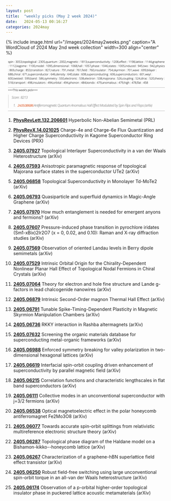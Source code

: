 ```yaml
---
layout: post
title:  "weekly picks (May 2 week 2024)"
date:   2024-05-13 00:16:27
categories: 2024may
---
```



{% include image.html url="/images/2024may2weeks.png" caption="A WordCloud of 2024 May 2nd week collection" width=300 align="center" %}

<img src="/images/2024may2weeks-pick.png">


1. **[PhysRevLett.132.206601](https://link.aps.org/doi/10.1103/PhysRevLett.132.206601)** Hyperbolic Non-Abelian Semimetal (PRL)



1. **[PhysRevX.14.021025](https://link.aps.org/doi/10.1103/PhysRevX.14.021025)** Charge-4e and Charge-6e Flux Quantization and Higher Charge Superconductivity in Kagome Superconductor Ring Devices (PRX)






1. **[2405.07927](http://arxiv.org/abs/2405.07927)** Topological Interlayer Superconductivity in a van der Waals Heterostructure (arXiv)

1. **[2405.07593](http://arxiv.org/abs/2405.07593)** Anisotropic paramagnetic response of topological Majorana surface states in the superconductor UTe2 (arXiv)

1. **[2405.06858](http://arxiv.org/abs/2405.06858)** Topological Superconductivity in Monolayer Td-MoTe2 (arXiv)

1. **[2405.06793](http://arxiv.org/abs/2405.06793)** Quasiparticle and superfluid dynamics in Magic-Angle Graphene (arXiv)

1. **[2405.07970](http://arxiv.org/abs/2405.07970)** How much entanglement is needed for emergent anyons and fermions? (arXiv)

1. **[2405.07607](http://arxiv.org/abs/2405.07607)** Pressure-induced phase transition in pyrochlore iridates (Sm1-xBix)2Ir2O7 (x = 0, 0.02, and 0.10): Raman and X-ray diffraction studies (arXiv)

1. **[2405.07569](http://arxiv.org/abs/2405.07569)** Observation of oriented Landau levels in Berry dipole semimetals (arXiv)

1. **[2405.07529](http://arxiv.org/abs/2405.07529)** Intrinsic Orbital Origin for the Chirality-Dependent Nonlinear Planar Hall Effect of Topological Nodal Fermions in Chiral Crystals (arXiv)

1. **[2405.07064](http://arxiv.org/abs/2405.07064)** Theory for electron and hole fine structure and Lande g-factors in lead chalcogenide nanowires (arXiv)

1. **[2405.06879](http://arxiv.org/abs/2405.06879)** Intrinsic Second-Order magnon Thermal Hall Effect (arXiv)

1. **[2405.06791](http://arxiv.org/abs/2405.06791)** Tunable Spike-Timing-Dependent Plasticity in Magnetic Skyrmion Manipulation Chambers (arXiv)

1. **[2405.06736](http://arxiv.org/abs/2405.06736)** RKKY interaction in Rashba altermagnets (arXiv)

1. **[2405.07632](http://arxiv.org/abs/2405.07632)** Screening the organic materials database for superconducting metal-organic frameworks (arXiv)

1. **[2405.06988](http://arxiv.org/abs/2405.06988)** Enforced symmetry breaking for valley polarization in two-dimensional hexagonal lattices (arXiv)








1. **[2405.06619](http://arxiv.org/abs/2405.06619)** Interfacial spin-orbit coupling driven enhancement of superconductivity by parallel magnetic field (arXiv)

1. **[2405.06215](http://arxiv.org/abs/2405.06215)** Correlation functions and characteristic lengthscales in flat band superconductors (arXiv)

1. **[2405.06111](http://arxiv.org/abs/2405.06111)** Collective modes in an unconventional superconductor with j=3/2 fermions (arXiv)

1. **[2405.06538](http://arxiv.org/abs/2405.06538)** Optical magnetoelectric effect in the polar honeycomb antiferromagnet Fe2Mo3O8 (arXiv)

1. **[2405.06077](http://arxiv.org/abs/2405.06077)** Towards accurate spin-orbit splittings from relativistic multireference electronic structure theory (arXiv)

1. **[2405.06287](http://arxiv.org/abs/2405.06287)** Topological phase diagram of the Haldane model on a Bishamon-kikko--honeycomb lattice (arXiv)

1. **[2405.06267](http://arxiv.org/abs/2405.06267)** Characterization of a graphene-hBN superlattice field effect transistor (arXiv)

1. **[2405.06250](http://arxiv.org/abs/2405.06250)** Robust field-free switching using large unconventional spin-orbit torque in an all-van der Waals heterostructure (arXiv)

1. **[2405.06174](http://arxiv.org/abs/2405.06174)** Observation of a p-orbital higher-order topological insulator phase in puckered lattice acoustic metamaterials (arXiv)


